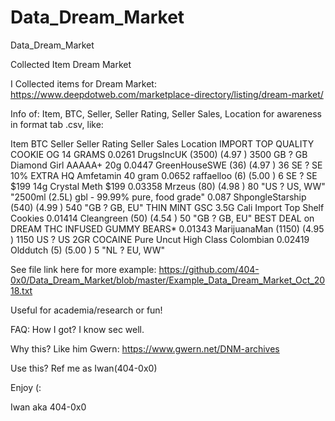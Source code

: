 # Data_Dream_Market
Data_Dream_Market

Collected Item Dream Market

I Collected items for Dream Market: https://www.deepdotweb.com/marketplace-directory/listing/dream-market/

Info of: Item, BTC, Seller, Seller Rating, Seller Sales, Location for awareness in format tab .csv, like:

Item BTC Seller Seller Rating Seller Sales Location IMPORT TOP QUALITY COOKIE OG 14 GRAMS 0.0261 DrugsIncUK (3500) (4.97    ) 3500 GB ? GB Diamond Girl AAAAA+ 20g 0.0447 GreenHouseSWE (36) (4.97    ) 36 SE ? SE 10% EXTRA HQ Amfetamin 40 gram 0.0652 raffaelloo (6) (5.00    ) 6 SE ? SE $199 14g Crystal Meth $199 0.03358 Mrzeus (80) (4.98    ) 80 "US ? US, WW" "2500ml (2.5L) gbl - 99.99% pure, food grade" 0.087 ShpongleStarship (540) (4.99    ) 540 "GB ? GB, EU" THIN MINT GSC 3.5G Cali Import Top Shelf Cookies 0.01414 Cleangreen (50) (4.54    ) 50 "GB ? GB, EU" BEST DEAL on DREAM THC INFUSED GUMMY BEARS* 0.01343 MarijuanaMan (1150) (4.95    ) 1150 US ? US 2GR COCAINE Pure Uncut High Class Colombian 0.02419 Olddutch (5) (5.00    ) 5 "NL ? EU, WW"

See file link here for more example: https://github.com/404-0x0/Data_Dream_Market/blob/master/Example_Data_Dream_Market_Oct_2018.txt

Useful for academia/research or fun!

FAQ: How I got? I know sec well.

Why this? Like him Gwern: https://www.gwern.net/DNM-archives

Use this? Ref me as Iwan(404-0x0)

Enjoy (:

Iwan aka 404-0x0
